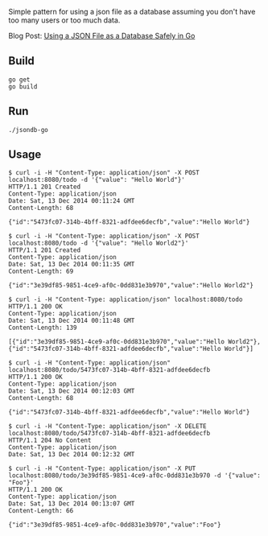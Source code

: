 Simple pattern for using a json file as a database assuming you don't have too many users or too much data.


Blog Post: [Using a JSON File as a Database Safely in Go](http://txt.fliglio.com/2014/12/safe-json-file-db-in-go/)

## Build

	go get
	go build

## Run

	./jsondb-go

## Usage

	$ curl -i -H "Content-Type: application/json" -X POST localhost:8080/todo -d '{"value": "Hello World"}'
	HTTP/1.1 201 Created
	Content-Type: application/json
	Date: Sat, 13 Dec 2014 00:11:24 GMT
	Content-Length: 68

	{"id":"5473fc07-314b-4bff-8321-adfdee6decfb","value":"Hello World"}
	
	$ curl -i -H "Content-Type: application/json" -X POST localhost:8080/todo -d '{"value": "Hello World2"}'
	HTTP/1.1 201 Created
	Content-Type: application/json
	Date: Sat, 13 Dec 2014 00:11:35 GMT
	Content-Length: 69

	{"id":"3e39df85-9851-4ce9-af0c-0dd831e3b970","value":"Hello World2"}
	
	$ curl -i -H "Content-Type: application/json" localhost:8080/todo
	HTTP/1.1 200 OK
	Content-Type: application/json
	Date: Sat, 13 Dec 2014 00:11:48 GMT
	Content-Length: 139

	[{"id":"3e39df85-9851-4ce9-af0c-0dd831e3b970","value":"Hello World2"},{"id":"5473fc07-314b-4bff-8321-adfdee6decfb","value":"Hello World"}]
	
	$ curl -i -H "Content-Type: application/json" localhost:8080/todo/5473fc07-314b-4bff-8321-adfdee6decfb
	HTTP/1.1 200 OK
	Content-Type: application/json
	Date: Sat, 13 Dec 2014 00:12:03 GMT
	Content-Length: 68

	{"id":"5473fc07-314b-4bff-8321-adfdee6decfb","value":"Hello World"}

	$ curl -i -H "Content-Type: application/json" -X DELETE localhost:8080/todo/5473fc07-314b-4bff-8321-adfdee6decfb
	HTTP/1.1 204 No Content
	Content-Type: application/json
	Date: Sat, 13 Dec 2014 00:12:32 GMT

	$ curl -i -H "Content-Type: application/json" -X PUT localhost:8080/todo/3e39df85-9851-4ce9-af0c-0dd831e3b970 -d '{"value": "Foo"}'
	HTTP/1.1 200 OK
	Content-Type: application/json
	Date: Sat, 13 Dec 2014 00:13:07 GMT
	Content-Length: 66

	{"id":"3e39df85-9851-4ce9-af0c-0dd831e3b970","value":"Foo"}


